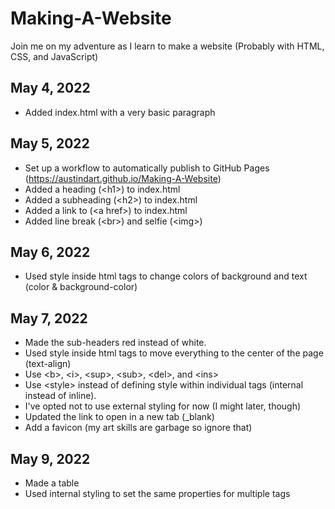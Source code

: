 # Making-A-Website
Join me on my adventure as I learn to make a website (Probably with HTML, CSS, and JavaScript)

## May 4, 2022
- Added index.html with a very basic paragraph

## May 5, 2022
- Set up a workflow to automatically publish to GitHub Pages (https://austindart.github.io/Making-A-Website)
- Added a heading (\<h1\>) to index.html
- Added a subheading (\<h2\>) to index.html
- Added a link to (\<a href\>) to index.html
- Added line break (\<br\>) and selfie (\<img\>)

## May 6, 2022
- Used style inside html tags to change colors of background and text (color & background-color)

## May 7, 2022
- Made the sub-headers red instead of white.
- Used style inside html tags to move everything to the center of the page (text-align)
- Use \<b\>, \<i\>, \<sup\>, \<sub\>, \<del\>, and \<ins\>
- Use \<style\> instead of defining style within individual tags (internal instead of inline).
- I've opted not to use external styling for now (I might later, though)
- Updated the link to open in a new tab (_blank)
- Add a favicon (my art skills are garbage so ignore that)

## May 9, 2022
- Made a table
- Used internal styling to set the same properties for multiple tags